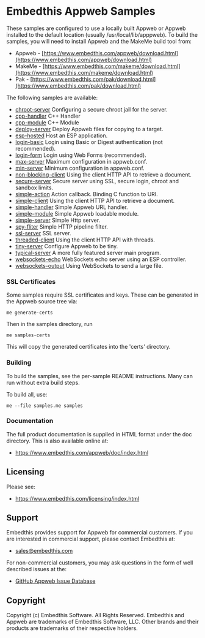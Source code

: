 Embedthis Appweb Samples
===

These samples are configured to use a locally built Appweb or Appweb installed to the default location
(usually /usr/local/lib/apppweb). To build the samples, you will need to install Appweb and the MakeMe build tool from:

* Appweb - [https://www.embedthis.com/appweb/download.html](https://www.embedthis.com/appweb/download.html)
* MakeMe - [https://www.embedthis.com/makeme/download.html](https://www.embedthis.com/makeme/download.html)
* Pak - [https://www.embedthis.com/pak/download.html](https://www.embedthis.com/pak/download.html)

The following samples are available:

* [chroot-server](chroot-server/README.md)              Configuring a secure chroot jail for the server.
* [cpp-handler](cpp-handler/README.md)                  C++ Handler
* [cpp-module](cpp-module/README.md)                    C++ Module
* [deploy-server](deploy-server/README.md)              Deploy Appweb files for copying to a target.
* [esp-hosted](esp-hosted/README.md)                    Host an ESP application.
* [login-basic](login-basic/README.md)                  Login using Basic or Digest authentication (not recommended).
* [login-form](login-form/README.md)                    Login using Web Forms (recommended).
* [max-server](max-server/README.md)                    Maximum configuration in appweb.conf.
* [min-server](min-server/README.md)                    Minimum configuration in appweb.conf.
* [non-blocking-client](non-blocking-client/README.md)  Using the client HTTP API to retrieve a document.
* [secure-server](secure-server/README.md)              Secure server using SSL, secure login, chroot and sandbox limits.
* [simple-action](simple-action/README.md)              Action callback. Binding C function to URI.
* [simple-client](simple-client/README.md)              Using the client HTTP API to retrieve a document.
* [simple-handler](simple-handler/README.md)            Simple Appweb URL handler.
* [simple-module](simple-module/README.md)              Simple Appweb loadable module.
* [simple-server](simple-server/README.md)              Simple Http server.
* [spy-fliter](spy-filter/README.md)                    Simple HTTP pipeline filter.
* [ssl-server](ssl-server/README.md)                    SSL server.
* [threaded-client](threaded-client/README.md)          Using the client HTTP API with threads.
* [tiny-server](tiny-server/README.md)                  Configure Appweb to be tiny.
* [typical-server](typical-server/README.md)            A more fully featured server main program.
* [websockets-echo](websockets-echo/README.md)          WebSockets echo server using an ESP controller.
* [websockets-output](websockets-output/README.md)      Using WebSockets to send a large file.

### SSL Certificates

Some samples require SSL certificates and keys. These can be generated in the Appweb source tree via:

    me generate-certs

Then in the samples directory, run

    me samples-certs

This will copy the generated certificates into the 'certs' directory.

### Building

To build the samples, see the per-sample README instructions. Many can run without extra build steps.

To build all, use:

    me --file samples.me samples

### Documentation

The full product documentation is supplied in HTML format under the doc directory. This is also available online at:

* https://www.embedthis.com/appweb/doc/index.html

Licensing
---

Please see: 

* https://www.embedthis.com/licensing/index.html


Support
---
Embedthis provides support for Appweb for commercial customers. If you are interested in commercial support, 
please contact Embedthis at:

* sales@embedthis.com

For non-commercial customers, you may ask questions in the form of well described issues at the:

* [GitHub Appweb Issue Database](http://github.com/embedthis/appweb/issues)


Copyright
---

Copyright (c) Embedthis Software. All Rights Reserved. Embedthis and Appweb are trademarks of 
Embedthis Software, LLC. Other brands and their products are trademarks of their respective holders.
